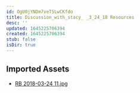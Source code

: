 ```yaml
---
id: OgU0jYNDm7veTSLwCKfdo
title: Discussion_with_stacy_ _3_24_18 Resources
desc: ''
updated: 1645225706394
created: 1645225706394
stub: false
isDir: true
---
```

## Imported Assets
- [RB 2018-03-24 11.jpg](/assets/rb-2018-03-24-11-99vYfwlUH4GO.jpg)
